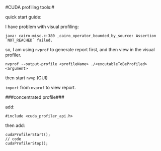 #CUDA profiling tools:#

quick start guide:

I have problem with visual profiling:

    java: cairo-misc.c:380 _cairo_operator_bounded_by_source: Assertion `NOT_REACHED` failed.

so, I am using `nvprof` to generate report first, and then view in the visual profiler.


    nvprof --output-profile <profileName> ./<excutableToBeProfiled> <argument>

then start `nvvp` (GUI)

`import` from `nvprof` to view report.


###concentrated profile###

add:

    #include <cuda_profiler_api.h>

then add:


    cudaProfilerStart();
    // code
    cudaProfilerStop();